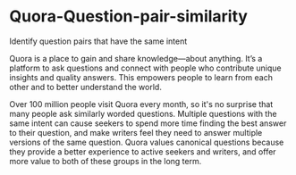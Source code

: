 # Quora-Question-pair-similarity
Identify question pairs that have the same intent

Quora is a place to gain and share knowledge—about anything. It’s a platform to ask questions and connect with people who contribute
unique insights and quality answers. This empowers people to learn from each other and to better understand the world.

Over 100 million people visit Quora every month, so it's no surprise that many people ask similarly worded questions. 
Multiple questions with the same intent can cause seekers to spend more time finding the best answer to their question, and make writers
feel they need to answer multiple versions of the same question. Quora values canonical questions because they provide a better experience 
to active seekers and writers, and offer more value to both of these groups in the long term.

